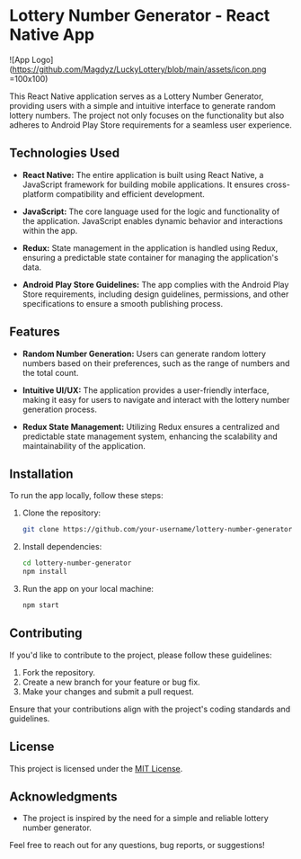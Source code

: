 # Lottery Number Generator - React Native App

![App Logo](https://github.com/Magdyz/LuckyLottery/blob/main/assets/icon.png =100x100)

This React Native application serves as a Lottery Number Generator, providing users with a simple and intuitive interface to generate random lottery numbers. The project not only focuses on the functionality but also adheres to Android Play Store requirements for a seamless user experience.

## Technologies Used

- **React Native:** The entire application is built using React Native, a JavaScript framework for building mobile applications. It ensures cross-platform compatibility and efficient development.

- **JavaScript:** The core language used for the logic and functionality of the application. JavaScript enables dynamic behavior and interactions within the app.

- **Redux:** State management in the application is handled using Redux, ensuring a predictable state container for managing the application's data.

- **Android Play Store Guidelines:** The app complies with the Android Play Store requirements, including design guidelines, permissions, and other specifications to ensure a smooth publishing process.

## Features

- **Random Number Generation:** Users can generate random lottery numbers based on their preferences, such as the range of numbers and the total count.

- **Intuitive UI/UX:** The application provides a user-friendly interface, making it easy for users to navigate and interact with the lottery number generation process.

- **Redux State Management:** Utilizing Redux ensures a centralized and predictable state management system, enhancing the scalability and maintainability of the application.

## Installation

To run the app locally, follow these steps:

1. Clone the repository:
   ```bash
   git clone https://github.com/your-username/lottery-number-generator.git
   ```

2. Install dependencies:
   ```bash
   cd lottery-number-generator
   npm install
   ```

3. Run the app on your local machine:
   ```bash
   npm start
   ```

## Contributing

If you'd like to contribute to the project, please follow these guidelines:

1. Fork the repository.
2. Create a new branch for your feature or bug fix.
3. Make your changes and submit a pull request.

Ensure that your contributions align with the project's coding standards and guidelines.

## License

This project is licensed under the [MIT License](LICENSE).

## Acknowledgments

- The project is inspired by the need for a simple and reliable lottery number generator.

Feel free to reach out for any questions, bug reports, or suggestions!


